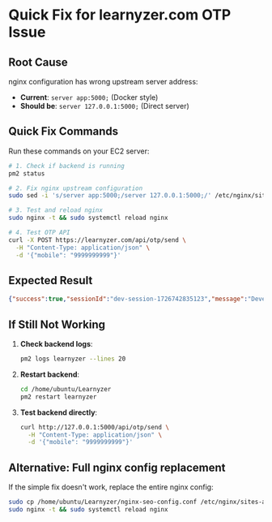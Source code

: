 # Quick Fix for learnyzer.com OTP Issue

## Root Cause
nginx configuration has wrong upstream server address:
- **Current**: `server app:5000;` (Docker style)
- **Should be**: `server 127.0.0.1:5000;` (Direct server)

## Quick Fix Commands

Run these commands on your EC2 server:

```bash
# 1. Check if backend is running
pm2 status

# 2. Fix nginx upstream configuration
sudo sed -i 's/server app:5000;/server 127.0.0.1:5000;/' /etc/nginx/sites-available/learnyzer.com

# 3. Test and reload nginx
sudo nginx -t && sudo systemctl reload nginx

# 4. Test OTP API
curl -X POST https://learnyzer.com/api/otp/send \
  -H "Content-Type: application/json" \
  -d '{"mobile": "9999999999"}'
```

## Expected Result
```json
{"success":true,"sessionId":"dev-session-1726742835123","message":"Development mode: Use OTP 123456 for testing"}
```

## If Still Not Working

1. **Check backend logs**:
   ```bash
   pm2 logs learnyzer --lines 20
   ```

2. **Restart backend**:
   ```bash
   cd /home/ubuntu/Learnyzer
   pm2 restart learnyzer
   ```

3. **Test backend directly**:
   ```bash
   curl http://127.0.0.1:5000/api/otp/send \
     -H "Content-Type: application/json" \
     -d '{"mobile": "9999999999"}'
   ```

## Alternative: Full nginx config replacement

If the simple fix doesn't work, replace the entire nginx config:

```bash
sudo cp /home/ubuntu/Learnyzer/nginx-seo-config.conf /etc/nginx/sites-available/learnyzer.com
sudo nginx -t && sudo systemctl reload nginx
```